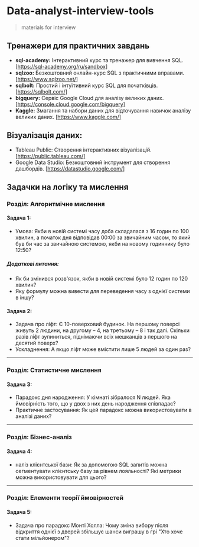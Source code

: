 # Data-analyst-interview-tools
> materials for interview 

## Тренажери для практичних завдань
* **sql-academy:** Інтерактивний курс та тренажер для вивчення SQL. [https://sql-academy.org/ru/sandbox]
* **sqlzoo:** Безкоштовний онлайн-курс SQL з практичними вправами. [https://www.sqlzoo.net/]
* **sqlbolt:** Простий і інтуїтивний курс SQL для початківців. [https://sqlbolt.com/]
* **bigquery:** Сервіс Google Cloud для аналізу великих даних. [https://console.cloud.google.com/bigquery]
* **Kaggle:** Змагання та набори даних для відточування навичок аналізу великих даних. [https://www.kaggle.com/]

## Візуалізація даних:
* Tableau Public: Створення інтерактивних візуалізацій. [https://public.tableau.com/]
* Google Data Studio: Безкоштовний інструмент для створення дашбордів. [https://datastudio.google.com/]

## Задачки на логіку та мислення
### Розділ: Алгоритмічне мислення
#### Задача 1:
* Умова: Якби в новій системі часу доба складалася з 16 годин по 100 хвилин, а початок дня відповідав 00:00 за звичайним часом, то який був би час за звичайною системою, якби на новому годиннику було 12:50?
##### Додаткові питання:
* Як би змінився розв'язок, якби в новій системі було 12 годин по 120 хвилин?
* Яку формулу можна вивести для переведення часу з однієї системи в іншу?

#### Задача 2:
* Задача про ліфт: Є 10-поверховий будинок. На першому поверсі живуть 2 людини, на другому – 4, на третьому – 8 і так далі. Скільки разів ліфт зупиниться, піднімаючи всіх мешканців з першого на десятий поверх?
* Ускладнення: А якщо ліфт може вмістити лише 5 людей за один раз?
---------------------------------------------------

### Розділ: Статистичне мислення
#### Задача 3:
* Парадокс дня народження: У кімнаті зібралося N людей. Яка ймовірність того, що у двох з них день народження співпадає?
* Практичне застосування: Як цей парадокс можна використовувати в аналізі даних?
---------------------------------------------------

### Розділ: Бізнес-аналіз
#### Задача 4:
* наліз клієнтської бази: Як за допомогою SQL запитів можна сегментувати клієнтську базу за рівнем лояльності? Які метрики можна використовувати для цього?
---------------------------------------------------

### Розділ: Елементи теорії ймовірностей
#### Задача 5:
* Задача про парадокс Монті Холла: Чому зміна вибору після відкриття однієї з дверей збільшує шанси виграшу в грі "Хто хоче стати мільйонером"?
